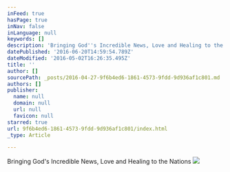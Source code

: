 ```yaml
---
inFeed: true
hasPage: true
inNav: false
inLanguage: null
keywords: []
description: 'Bringing God''s Incredible News, Love and Healing to the Nations'
datePublished: '2016-06-20T14:59:54.789Z'
dateModified: '2016-05-02T16:26:35.495Z'
title: ''
author: []
sourcePath: _posts/2016-04-27-9f6b4ed6-1861-4573-9fdd-9d936af1c801.md
authors: []
publisher:
  name: null
  domain: null
  url: null
  favicon: null
starred: true
url: 9f6b4ed6-1861-4573-9fdd-9d936af1c801/index.html
_type: Article

---
```

Bringing God's Incredible News, Love and Healing to the Nations
![](https://the-grid-user-content.s3-us-west-2.amazonaws.com/bf5adff6-5aa4-4eb6-8de3-43dc32af0923.jpg)